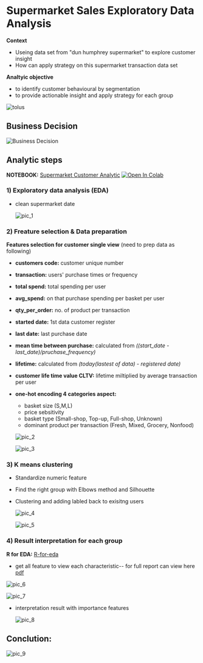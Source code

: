 # Supermarket Sales Exploratory Data Analysis 

**Context**
- Useing data set from "dun humphrey supermarket" to explore customer insight
- How can apply strategy on this supermarket transaction data set

 **Analtyic objective**
- to identify customer behavioural by segmentation
- to provide actionable insight and apply strategy for each group

![tolus](https://github.com/khemthung/MADT8101-Customer-analytics/blob/139ed13716d1474da65af476789db595aabd1b76/Homework%2002%20-%20Build%20Customer%20Single%20View%20%26%20Basic%20Customer%20Analytic/content/png_2_01.png)

## Business Decision
![Business Decision](https://github.com/khemthung/MADT8101-Customer-analytics/blob/139ed13716d1474da65af476789db595aabd1b76/Homework%2002%20-%20Build%20Customer%20Single%20View%20%26%20Basic%20Customer%20Analytic/content/png_2_02.png)

## Analytic steps
**NOTEBOOK:** [Supermarket Customer Analytic](https://github.com/khemthung/MADT8101-Customer-analytics/blob/main/Homework%2002%20-%20Build%20Customer%20Single%20View%20%26%20Basic%20Customer%20Analytic/Class_2_Customer_Insight_Supermarket_R.ipynb)  [![Open In Colab](https://colab.research.google.com/assets/colab-badge.svg)](https://colab.research.google.com/drive/18-vadb2_AydTONc66j-KKQ58lnax_X0q?usp=sharing)

### 1) Exploratory data analysis (EDA)
- clean supermarket date
  
  ![pic_1](https://github.com/khemthung/MADT8101-Customer-analytics/blob/b2ce1e2232184ad87ac0335abe5e83180df43495/Homework%2002%20-%20Build%20Customer%20Single%20View%20%26%20Basic%20Customer%20Analytic/content/png_2_a.png)

### 2) Freature selection & Data preparation
**Features selection for customer single view** (need to prep data as following)

  - **customers code:** customer unique number
  - **transaction:** users' purchase times or frequency
  - **total spend:** total spending per user
  - **avg_spend:** on that purchase spending per basket per user
  - **qty_per_order:** no. of product per transaction
  - **started date:** 1st data customer register
  - **last date:** last purchase date
  - **mean time between purchase:** calculated from *((start_date - last_date)/pruchase_frequency)*
  - **lifetime:** calculated from  *(today(lastest of data) - registered date)*
  - **customer life time value CLTV:** lifetime miltiplied by average transaction per user

  - **one-hot encoding 4 categories aspect:**
    - basket size (S,M,L)
    - price sebsitivity
    - basket type (Small-shop, Top-up, Full-shop, Unknown)
    - dominant product per transaction (Fresh, Mixed, Grocery, Nonfood)
   
    ![pic_2](https://github.com/khemthung/MADT8101-Customer-analytics/blob/b2ce1e2232184ad87ac0335abe5e83180df43495/Homework%2002%20-%20Build%20Customer%20Single%20View%20%26%20Basic%20Customer%20Analytic/content/png_2_b.png)
  
    ![pic_3](https://github.com/khemthung/MADT8101-Customer-analytics/blob/b2ce1e2232184ad87ac0335abe5e83180df43495/Homework%2002%20-%20Build%20Customer%20Single%20View%20%26%20Basic%20Customer%20Analytic/content/png_2_c.png)
  
### 3) K means clustering
  - Standardize numeric feature
  - Find the right group with Elbows method and Silhouette
  - Clustering and adding labled back to exisitng users

    ![pic_4](https://github.com/khemthung/MADT8101-Customer-analytics/blob/b2ce1e2232184ad87ac0335abe5e83180df43495/Homework%2002%20-%20Build%20Customer%20Single%20View%20%26%20Basic%20Customer%20Analytic/content/png_2_d.png)
    
    ![pic_5](https://github.com/khemthung/MADT8101-Customer-analytics/blob/b2ce1e2232184ad87ac0335abe5e83180df43495/Homework%2002%20-%20Build%20Customer%20Single%20View%20%26%20Basic%20Customer%20Analytic/content/png_2_e.png)

### 4) Result interpretation for each group
**R for EDA:** [R-for-eda](https://github.com/khemthung/MADT8101-Customer-analytics/blob/12e6e40cc90e1204f64436357e994f43ab3ac7ba/Homework%2002%20-%20Build%20Customer%20Single%20View%20%26%20Basic%20Customer%20Analytic/cluster_profiling_report.R)
  - get all feature to view each characteristic-- for full report can view here [pdf](https://github.com/khemthung/MADT8101-Customer-analytics/blob/12e6e40cc90e1204f64436357e994f43ab3ac7ba/Homework%2002%20-%20Build%20Customer%20Single%20View%20%26%20Basic%20Customer%20Analytic/R_EDA/R_Explore-report.pdf)

  ![pic_6](https://github.com/khemthung/MADT8101-Customer-analytics/blob/12e6e40cc90e1204f64436357e994f43ab3ac7ba/Homework%2002%20-%20Build%20Customer%20Single%20View%20%26%20Basic%20Customer%20Analytic/content/png_2_4-a.png)
  
  ![pic_7](https://github.com/khemthung/MADT8101-Customer-analytics/blob/12e6e40cc90e1204f64436357e994f43ab3ac7ba/Homework%2002%20-%20Build%20Customer%20Single%20View%20%26%20Basic%20Customer%20Analytic/content/png_2_4-b.png)
  
- interpretation result with importance features

  ![pic_8](https://github.com/khemthung/MADT8101-Customer-analytics/blob/12e6e40cc90e1204f64436357e994f43ab3ac7ba/Homework%2002%20-%20Build%20Customer%20Single%20View%20%26%20Basic%20Customer%20Analytic/content/png_2_5.png)

## Conclution:

  ![pic_9](https://github.com/khemthung/MADT8101-Customer-analytics/blob/12e6e40cc90e1204f64436357e994f43ab3ac7ba/Homework%2002%20-%20Build%20Customer%20Single%20View%20%26%20Basic%20Customer%20Analytic/content/png_2_6.png)

  



